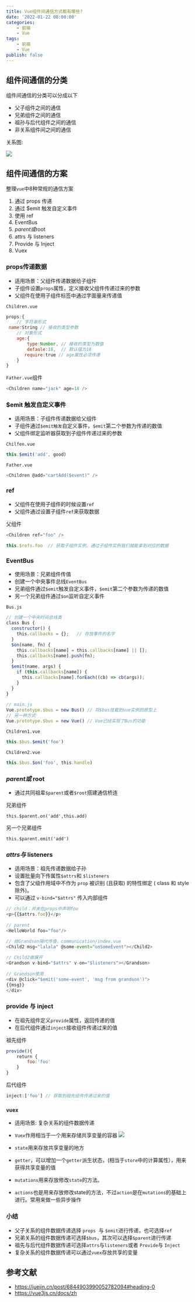 ```yaml
---
title: Vue组件间通信方式都有哪些?
date: '2022-01-22 08:00:00'
categories:
    - 前端
    - Vue
tags:
    - 前端
    - Vue
publish: false
---
```


## 组件间通信的分类

组件间通信的分类可以分成以下

- 父子组件之间的通信
- 兄弟组件之间的通信
- 祖孙与后代组件之间的通信
- 非关系组件间之间的通信

关系图:

 ![](https://static.vue-js.com/85b92400-3aca-11eb-ab90-d9ae814b240d.png)

## 组件间通信的方案

整理`vue`中8种常规的通信方案

1.  通过 props 传递
2.  通过 \$emit 触发自定义事件
3.  使用 ref
4.  EventBus
5.  $parent 或$root
6.  attrs 与 listeners
7.  Provide 与 Inject
8.  Vuex

### props传递数据

- 适用场景：父组件传递数据给子组件
- 子组件设置`props`属性，定义接收父组件传递过来的参数
- 父组件在使用子组件标签中通过字面量来传递值

`Children.vue`

```js
props:{  
    // 字符串形式  
 name:String // 接收的类型参数  
    // 对象形式  
    age:{    
        type:Number, // 接收的类型为数值  
        defaule:18,  // 默认值为18  
       require:true // age属性必须传递  
    }  
}  
```

`Father.vue`组件

```js
<Children name="jack" age=18 />  
```

### $emit 触发自定义事件

- 适用场景：子组件传递数据给父组件
- 子组件通过`$emit触发`自定义事件，`$emit`第二个参数为传递的数值
- 父组件绑定监听器获取到子组件传递过来的参数

`Chilfen.vue`

```js
this.$emit('add', good)  
```

`Father.vue`

```js
<Children @add="cartAdd($event)" />  
```

### ref

- 父组件在使用子组件的时候设置`ref`
- 父组件通过设置子组件`ref`来获取数据

父组件

```js
<Children ref="foo" />  
  
this.$refs.foo  // 获取子组件实例，通过子组件实例我们就能拿到对应的数据  
```

### EventBus

- 使用场景：兄弟组件传值
- 创建一个中央事件总线`EventBus`
- 兄弟组件通过`$emit`触发自定义事件，`$emit`第二个参数为传递的数值
- 另一个兄弟组件通过`$on`监听自定义事件

`Bus.js`

```js
// 创建一个中央时间总线类  
class Bus {  
  constructor() {  
    this.callbacks = {};   // 存放事件的名字  
  }  
  $on(name, fn) {  
    this.callbacks[name] = this.callbacks[name] || [];  
    this.callbacks[name].push(fn);  
  }  
  $emit(name, args) {  
    if (this.callbacks[name]) {  
      this.callbacks[name].forEach((cb) => cb(args));  
    }  
  }  
}  
  
// main.js  
Vue.prototype.$bus = new Bus() // 将$bus挂载到vue实例的原型上  
// 另一种方式  
Vue.prototype.$bus = new Vue() // Vue已经实现了Bus的功能  
```

`Children1.vue`

```js
this.$bus.$emit('foo')  
```

`Children2.vue`

```js
this.$bus.$on('foo', this.handle)  
```

### $parent 或$ root

- 通过共同祖辈`$parent`或者`$root`搭建通信桥连

兄弟组件

`this.$parent.on('add',this.add)  
`

另一个兄弟组件

`this.$parent.emit('add')  
`

### $attrs  与$ listeners

 -    适用场景：祖先传递数据给子孙
 -    设置批量向下传属性`$attrs`和 `$listeners`
 -    包含了父级作用域中不作为 `prop` 被识别 \(且获取\) 的特性绑定 \( class 和 style 除外\)。
 -    可以通过 `v-bind="$attrs"` 传⼊内部组件

```js
// child：并未在props中声明foo  
<p>{{$attrs.foo}}</p>  
  
// parent  
<HelloWorld foo="foo"/>  
```

```js
// 给Grandson隔代传值，communication/index.vue  
<Child2 msg="lalala" @some-event="onSomeEvent"></Child2>  
  
// Child2做展开  
<Grandson v-bind="$attrs" v-on="$listeners"></Grandson>  
  
// Grandson使⽤  
<div @click="$emit('some-event', 'msg from grandson')">  
{{msg}}  
</div>  
```

### provide 与 inject

- 在祖先组件定义`provide`属性，返回传递的值
- 在后代组件通过`inject`接收组件传递过来的值

祖先组件

```js
provide(){  
    return {  
        foo:'foo'  
    }  
}  
```

后代组件

```js
inject:['foo'] // 获取到祖先组件传递过来的值  
```

### `vuex`

- 适用场景: 复杂关系的组件数据传递
- `Vuex`作用相当于一个用来存储共享变量的容器
 ![](https://static.vue-js.com/fa207cd0-3aca-11eb-ab90-d9ae814b240d.png)

- `state`用来存放共享变量的地方
- `getter`，可以增加一个`getter`派生状态，\(相当于`store`中的计算属性），用来获得共享变量的值
- `mutations`用来存放修改`state`的方法。
- `actions`也是用来存放修改state的方法，不过`action`是在`mutations`的基础上进行。常用来做一些异步操作

### 小结

- 父子关系的组件数据传递选择 `props`  与 `$emit`进行传递，也可选择`ref`
- 兄弟关系的组件数据传递可选择`$bus`，其次可以选择`$parent`进行传递
- 祖先与后代组件数据传递可选择`attrs`与`listeners`或者 `Provide`与 `Inject`
- 复杂关系的组件数据传递可以通过`vuex`存放共享的变量

## 参考文献

- https://juejin.cn/post/6844903990052782094#heading-0
- https://vue3js.cn/docs/zh
